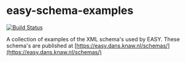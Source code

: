easy-schema-examples
====================
[![Build Status](https://travis-ci.org/DANS-KNAW/easy-schema-examples.svg?branch=master)](https://travis-ci.org/DANS-KNAW/easy-schema-examples)

A collection of examples of the XML schema's used by EASY. These schema's are published at 
[https://easy.dans.knaw.nl/schemas/](https://easy.dans.knaw.nl/schemas/)


